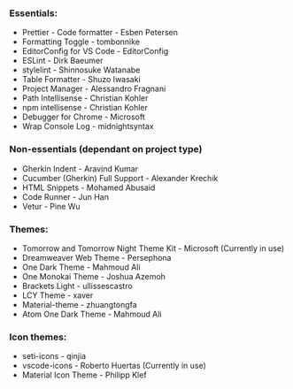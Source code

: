 ### Essentials:

* Prettier - Code formatter - Esben Petersen
* Formatting Toggle - tombonnike
* EditorConfig for VS Code - EditorConfig
* ESLint - Dirk Baeumer
* stylelint - Shinnosuke Watanabe
* Table Formatter - Shuzo Iwasaki
* Project Manager - Alessandro Fragnani
* Path Intellisense - Christian Kohler
* npm intellisense - Christian Kohler
* Debugger for Chrome - Microsoft
* Wrap Console Log - midnightsyntax


### Non-essentials (dependant on project type)

* Gherkin Indent - Aravind Kumar
* Cucumber (Gherkin) Full Support - Alexander Krechik
* HTML Snippets - Mohamed Abusaid
* Code Runner - Jun Han
* Vetur - Pine Wu


### Themes:

* Tomorrow and Tomorrow Night Theme Kit - Microsoft (Currently in use)
* Dreamweaver Web Theme - Persephona
* One Dark Theme - Mahmoud Ali
* One Monokai Theme - Joshua Azemoh
* Brackets Light - ullissescastro
* LCY Theme - xaver
* Material-theme - zhuangtongfa
* Atom One Dark Theme - Mahmoud Ali


### Icon themes:

* seti-icons - qinjia
* vscode-icons - Roberto Huertas (Currently in use)
* Material Icon Theme - Philipp Klef

